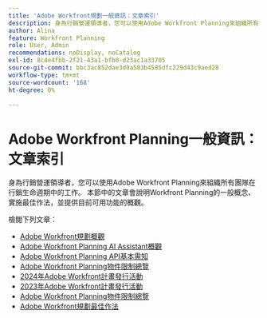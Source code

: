 ```yaml
---
title: 'Adobe Workfront規劃一般資訊：文章索引'
description: 身為行銷營運領導者，您可以使用Adobe Workfront Planning來組織所有團隊在行銷生命週期中的工作。 本節中的文章會說明Workfront Planning的一般概念、實施最佳作法，並提供目前可用功能的概觀。
author: Alina
feature: Workfront Planning
role: User, Admin
recommendations: noDisplay, noCatalog
exl-id: 8c4e4fbb-2f21-43a1-bfb0-d23ac1a33705
source-git-commit: bbc3ac852dae3d9a503b4585dfc229d43c9aed28
workflow-type: tm+mt
source-wordcount: '168'
ht-degree: 0%

---
```




# Adobe Workfront Planning一般資訊：文章索引

身為行銷營運領導者，您可以使用Adobe Workfront Planning來組織所有團隊在行銷生命週期中的工作。 本節中的文章會說明Workfront Planning的一般概念、實施最佳作法，並提供目前可用功能的概觀。

檢閱下列文章：

* [Adobe Workfront規劃概觀](/help/quicksilver/planning/general/planning-overview.md)
* [Adobe Workfront Planning AI Assistant概觀](/help/quicksilver/planning/general/planning-ai-assistant-overview.md)
* [Adobe Workfront Planning API基本需知](/help/quicksilver/planning/general/planning-api-basics.md)
* [Adobe Workfront Planning物件限制總覽](/help/quicksilver/planning/general/limitations-overview.md)
* [2024年Adobe Workfront計畫發行活動](/help/quicksilver/planning/general/release-activity.md)
* [2023年Adobe Workfront計畫發行活動](/help/quicksilver/planning/general/release-activity-archives-2023.md)
* [Adobe Workfront Planning物件限制總覽](/help/quicksilver/planning/general/limitations-overview.md)
* [Adobe Workfront規劃最佳作法](/help/quicksilver/planning/general/planning-best-practices.md)




